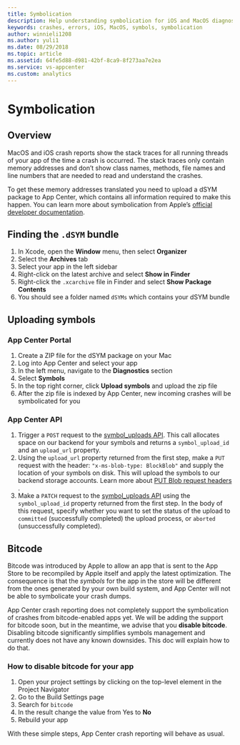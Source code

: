 ```yaml
---
title: Symbolication
description: Help understanding symbolication for iOS and MacOS diagnostics in App Center
keywords: crashes, errors, iOS, MacOS, symbols, symbolication
author: winnieli1208
ms.author: yuli1
ms.date: 08/29/2018
ms.topic: article
ms.assetid: 64fe5d88-d981-42bf-8ca9-8f273aa7e2ea
ms.service: vs-appcenter
ms.custom: analytics 
---
```


# Symbolication

## Overview

MacOS and iOS crash reports show the stack traces for all running threads of your app of the time a crash is occurred. The stack traces only contain memory addresses and don’t show class names, methods, file names and line numbers that are needed to read and understand the crashes.

To get these memory addresses translated you need to upload a dSYM package to App Center, which contains all information required to make this happen.  You can learn more about symbolication from Apple’s [official developer documentation](https://developer.apple.com/library/archive/technotes/tn2151/_index.html#//apple_ref/doc/uid/DTS40008184-CH1-SYMBOLICATION).

## Finding the `.dSYM` bundle

1. In Xcode, open the **Window** menu, then select **Organizer**
2. Select the **Archives** tab
3. Select your app in the left sidebar
4. Right-click on the latest archive and select **Show in Finder**
5. Right-click the `.xcarchive` file in Finder and select **Show Package Contents**
6. You should see a folder named `dSYMs` which contains your dSYM bundle

## Uploading symbols
### App Center Portal

1. Create a ZIP file for the dSYM package on your Mac
2. Log into App Center and select your app
3. In the left menu, navigate to the **Diagnostics** section
4. Select **Symbols**
5. In the top right corner, click **Upload symbols** and upload the zip file
6. After the zip file is indexed by App Center, new incoming crashes will be symbolicated for you

### App Center API

1. Trigger a `POST` request to the [symbol_uploads API](https://openapi.appcenter.ms/#/crash/symbolUploads_create). 
This call allocates space on our backend for your symbols and returns a `symbol_upload_id` and an `upload_url` property.
2. Using the `upload_url` property returned from the first step, make a `PUT` request with the header: `"x-ms-blob-type: BlockBlob"` and supply the location of your symbols on disk.  This will upload the symbols to our backend storage accounts. Learn more about [PUT Blob request headers ](https://docs.microsoft.com/en-us/rest/api/storageservices/put-blob#request-headers-all-blob-types).
3. Make a `PATCH` request to  the [symbol_uploads API](https://openapi.appcenter.ms/#/crash/symbolUploads_complete) using the `symbol_upload_id` property returned from the first step. In the body of this request, specify whether you want to set the status of the upload to `committed` (successfully completed) the upload process, or `aborted` (unsuccessfully completed). 

## Bitcode

Bitcode was introduced by Apple to allow an app that is sent to the App Store to be recompiled by Apple itself and apply the latest optimization. The consequence is that the *symbols* for the app in the store will be different from the ones generated by your own build system, and App Center will not be able to symbolicate your crash dumps.

App Center crash reporting does not completely support the symbolication of crashes from bitcode-enabled apps yet. We will be adding the support for bitcode soon, but in the meantime, we advise that you **disable bitcode**. Disabling bitcode significantly simplifies symbols management and currently does not have any known downsides. This doc will explain how to do that.

### How to disable bitcode for your app

1. Open your project settings by clicking on the top-level element in the Project Navigator
2. Go to the Build Settings page
3. Search for `bitcode`
4. In the result change the value from Yes to **No**
5. Rebuild your app

With these simple steps, App Center crash reporting will behave as usual.
